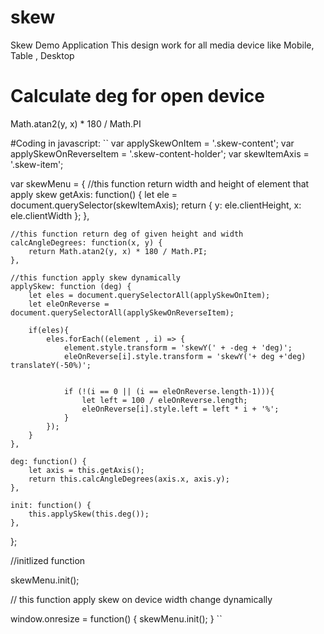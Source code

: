 # skew
Skew Demo Application
This design work for all media device like Mobile, Table , Desktop 


# Calculate deg for open device 

 Math.atan2(y, x) * 180 / Math.PI

#Coding in javascript:
``
var applySkewOnItem = '.skew-content';
var applySkewOnReverseItem = '.skew-content-holder';
var skewItemAxis = '.skew-item';

var skewMenu = {
    //this function return width and height of element that apply skew
    getAxis: function() {
        let ele = document.querySelector(skewItemAxis);
        return { 
            y: ele.clientHeight, 
            x: ele.clientWidth
        };
    },

    //this function return deg of given height and width
    calcAngleDegrees: function(x, y) {
        return Math.atan2(y, x) * 180 / Math.PI;
    },

    //this function apply skew dynamically
    applySkew: function (deg) {
        let eles = document.querySelectorAll(applySkewOnItem); 
        let eleOnReverse = document.querySelectorAll(applySkewOnReverseItem); 

        if(eles){
            eles.forEach((element , i) => {
                element.style.transform = 'skewY(' + -deg + 'deg)';
                eleOnReverse[i].style.transform = 'skewY('+ deg +'deg) translateY(-50%)';
                
        
                if (!(i == 0 || (i == eleOnReverse.length-1))){
                    let left = 100 / eleOnReverse.length; 
                    eleOnReverse[i].style.left = left * i + '%'; 
                }
            });
        }
    },

    deg: function() {
        let axis = this.getAxis();
        return this.calcAngleDegrees(axis.x, axis.y);
    },

    init: function() {
        this.applySkew(this.deg());
    },
};

//initlized function

skewMenu.init();

// this function apply skew on device width change dynamically


window.onresize = function() {
    skewMenu.init();
}
``


